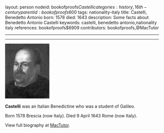 layout: person
nodeid: bookofproofs$Castelli
categories: history,16th-century
parentid: bookofproofs$600
tags: nationality-italy
title: Castelli, Benedetto Antonio
born: 1578
died: 1643
description: Some facts about Benedetto Antonio Castelli
keywords: castelli, benedetto antonio,nationality italy
references: bookofproofs$6909
contributors: bookofproofs,@MacTutor

---


---

![Castelli.jpg](https://github.com/bookofproofs/bookofproofs.github.io/blob/main/_sources/_assets/images/portraits/Castelli.jpg?raw=true)

**Castelli** was an Italian Benedictine who was a student of Galileo.

Born 1578 Brescia (now Italy). Died 9 April 1643 Rome (now Italy).


View full biography at [MacTutor](https://mathshistory.st-andrews.ac.uk/Biographies/Castelli/).